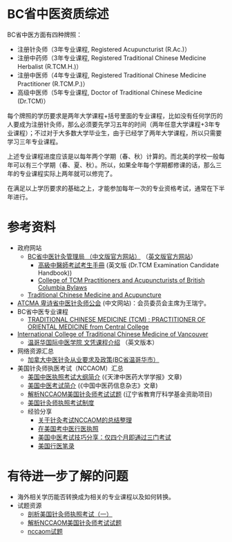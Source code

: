 # BC省中医资质综述

BC省中医方面有四种牌照：

* 注册针灸师（3年专业课程, Registered Acupuncturist (R.Ac.)）
* 注册中药师（3年专业课程, Registered Traditional Chinese Medicine Herbalist (R.TCM.H.)）
* 注册中医师（4年专业课程, Registered Traditional Chinese Medicine Practitioner (R.TCM.P.)）
* 高级中医师（5年专业课程, Doctor of Traditional Chinese Medicine (Dr.TCM)）

每个牌照的学历要求是两年大学课程+括号里面的专业课程，比如没有任何学历的人要成为注册针灸师，那么必须要先学习五年的时间（两年任意大学课程+3年专业课程）；不过对于大多数大学毕业生，由于已经学了两年大学课程，所以只需要学习三年专业课程。

上述专业课程进度应该是以每年两个学期（春、秋）计算的。而北美的学校一般每年可以有三个学期（春、夏、秋）。所以，如果全年每个学期都修课的话，那么三年的专业课程实际上两年就可以修完了。

在满足以上学历要求的基础之上，才能参加每年一次的专业资格考试，通常在下半年进行。

# 参考资料

* 政府网站
    * [BC省中医针灸管理局 （中文版官方网站）](http://www.ctcma.bc.ca/ctcma_chn_simplified/) （[英文版官方网站](http://www.ctcma.bc.ca)）
        * [高級中醫師考試考生手冊](http://www.ctcma.bc.ca/media/1322/2017_drtcm_examination_candidate_handbook.pdf) (英文版 (Dr.TCM Examination Candidate Handbook))
        * [College of TCM Practitioners and Acupuncturists of British Columbia Bylaws](http://www.ctcma.bc.ca/media/1296/2016-11-27-ctcma-bylaw.pdf)
    * [Traditional Chinese Medicine and Acupuncture](http://www2.gov.bc.ca/gov/content/health/practitioner-professional-resources/professional-regulation/traditional-chinese-medicine-and-acupuncture)
* [ATCMA 卑诗省中医针灸师公会](http://atcma.org/zh-hans/) (中文网站)：会员委员会主席为王瑞宁。
* BC省中医专业课程
    * [TRADITIONAL CHINESE MEDICINE (TCM) : PRACTITIONER OF ORIENTAL MEDICINE from Central College](http://centralcollege.ca/index.php/pageMove/page/programs/pra)
* [International College of Traditional Chinese Medicine of Vancouver](http://www.tcmcollege.com/programs/)
    * [温哥华国际中医学院 文凭课程介绍](http://www.tcmcollege.com/wp-content/uploads/2017/01/20170112-Program-Information-Sheet-Bluesheet-515X-detail.pdf) （英文版本）
* 网络资源汇总
    * [加拿大中医针灸从业要求及政策(BC省温哥华市）](https://www.ourdream.ca/forums/thread-125349-1-1.html)
* 美国针灸师执医考试（NCCAOM）汇总
    * [美国中医执照考试大纲简介](http://www.tjzhongyiyao.com/tjzyydxxb/ch/reader/create_pdf.aspx?file_no=20110221) (《天津中医药大学学报》文章)
    * [美国中医考试简介](http://pan.baidu.com/s/1slM9VMt) (《中国中医药信息杂志》文章)
    * [解析NCCAOM美国针灸师考试试题](https://wenku.baidu.com/view/3806862ced630b1c59eeb5ea) (辽宁省教育厅科学基金资助项目)
    * [美国针灸师执照考试制度](https://www.douban.com/note/274383850/)
    * 经验分享
        * [关于针灸考试NCCAOM的总结整理](http://www.dxy.cn/bbs/topic/22162876)
        * [在美国考中医行医执照](https://tieba.baidu.com/p/1474755003) 
        * [美国中医考试技巧分享：仅四个月即通过三门考试](http://nccaom.hongjingedu.com/zixun/2017/0210/660.html)
        * [美国行医笔录](http://www.acupuncturepeople.com/subpage/usanotes/how-to-get-license.htm)

# 有待进一步了解的问题

* 海外相关学历能否转换成为相关的专业课程以及如何转换。
* 试题资源
    * [剖析美国针灸师执照考试（一）](http://www.chinadmd.com/search.do?nkey=%E5%89%96%E6%9E%90%E7%BE%8E%E5%9B%BD%E9%92%88%E7%81%B8%E5%B8%88%E6%89%A7%E7%85%A7%E8%80%83%E8%AF%95%EF%BC%88%E4%B8%80%EF%BC%89)
    * [解析NCCAOM美国针灸师考试试题](http://mall.cnki.net/magazine/article/ZYHS200704038.htm)
    * [nccaom试题](http://www.wendangwang.com/search/nccaom%CA%D4%CC%E2)
